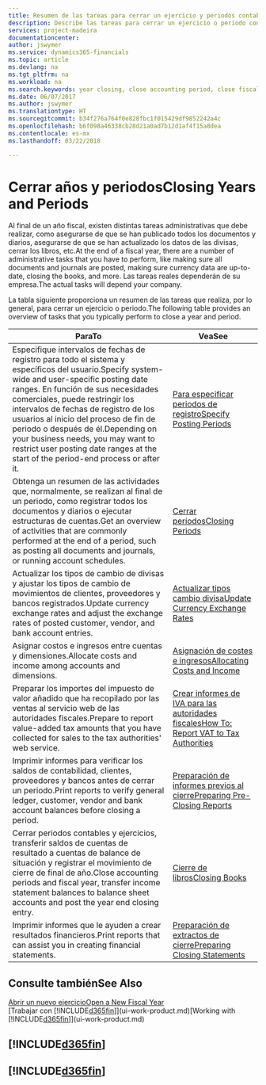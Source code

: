 ```yaml
---
title: Resumen de las tareas para cerrar un ejercicio y periodos contables | Documentos de Microsoft
description: Describe las tareas para cerrar un ejercicio o periodo contable, por ejemplo, asegurarse de que se ha registrado los documentos y los diarios, y comprobar los saldos bancarios.
services: project-madeira
documentationcenter: 
author: jswymer
ms.service: dynamics365-financials
ms.topic: article
ms.devlang: na
ms.tgt_pltfrm: na
ms.workload: na
ms.search.keywords: year closing, close accounting period, close fiscal year, bank account detailed trial balance
ms.date: 06/07/2017
ms.author: jswymer
ms.translationtype: HT
ms.sourcegitcommit: b34f276a764f0e828fbc1f015429df9852242a4c
ms.openlocfilehash: b6f098a46338cb28d21a0ad7b12d1af4f15a8dea
ms.contentlocale: es-mx
ms.lasthandoff: 03/22/2018

---
```

# <a name="closing-years-and-periods"></a><span data-ttu-id="da564-103">Cerrar años y periodos</span><span class="sxs-lookup"><span data-stu-id="da564-103">Closing Years and Periods</span></span>
<span data-ttu-id="da564-104">Al final de un año fiscal, existen distintas tareas administrativas que debe realizar, como asegurarse de que se han publicado todos los documentos y diarios, asegurarse de que se han actualizado los datos de las divisas, cerrar los libros, etc.</span><span class="sxs-lookup"><span data-stu-id="da564-104">At the end of a fiscal year, there are a number of administrative tasks that you have to perform, like making sure all documents and journals are posted, making sure currency data are up-to-date, closing the books, and more.</span></span> <span data-ttu-id="da564-105">Las tareas reales dependerán de su empresa.</span><span class="sxs-lookup"><span data-stu-id="da564-105">The actual tasks will depend your company.</span></span>

<span data-ttu-id="da564-106">La tabla siguiente proporciona un resumen de las tareas que realiza, por lo general, para cerrar un ejercicio o periodo.</span><span class="sxs-lookup"><span data-stu-id="da564-106">The following table provides an overview of tasks that you typically perform to close a year and period.</span></span>

| <span data-ttu-id="da564-107">Para</span><span class="sxs-lookup"><span data-stu-id="da564-107">To</span></span> | <span data-ttu-id="da564-108">Vea</span><span class="sxs-lookup"><span data-stu-id="da564-108">See</span></span> |
| --- | --- |
| <span data-ttu-id="da564-109">Especifique intervalos de fechas de registro para todo el sistema y específicos del usuario.</span><span class="sxs-lookup"><span data-stu-id="da564-109">Specify system-wide and user-specific posting date ranges.</span></span> <span data-ttu-id="da564-110">En función de sus necesidades comerciales, puede restringir los intervalos de fechas de registro de los usuarios al inicio del proceso de fin de periodo o después de él.</span><span class="sxs-lookup"><span data-stu-id="da564-110">Depending on your business needs, you may want to restrict user posting date ranges at the start of the period-end process or after it.</span></span> |[<span data-ttu-id="da564-111">Para especificar periodos de registro</span><span class="sxs-lookup"><span data-stu-id="da564-111">Specify Posting Periods</span></span>](finance-how-specify-posting-periods.md) |
| <span data-ttu-id="da564-112">Obtenga un resumen de las actividades que, normalmente, se realizan al final de un periodo, como registrar todos los documentos y diarios o ejecutar estructuras de cuentas.</span><span class="sxs-lookup"><span data-stu-id="da564-112">Get an overview of activities that are commonly performed at the end of a period, such as posting all documents and journals, or running account schedules.</span></span> |[<span data-ttu-id="da564-113">Cerrar períodos</span><span class="sxs-lookup"><span data-stu-id="da564-113">Closing Periods</span></span>](year-how-complete-period-end-processes.md) |
| <span data-ttu-id="da564-114">Actualizar los tipos de cambio de divisas y ajustar los tipos de cambio de movimientos de clientes, proveedores y bancos registrados.</span><span class="sxs-lookup"><span data-stu-id="da564-114">Update currency exchange rates and adjust the exchange rates of posted customer, vendor, and bank account entries.</span></span> |[<span data-ttu-id="da564-115">Actualizar tipos cambio divisa</span><span class="sxs-lookup"><span data-stu-id="da564-115">Update Currency Exchange Rates</span></span>](finance-how-update-currencies.md) |
| <span data-ttu-id="da564-116">Asignar costos e ingresos entre cuentas y dimensiones.</span><span class="sxs-lookup"><span data-stu-id="da564-116">Allocate costs and income among accounts and dimensions.</span></span> |[<span data-ttu-id="da564-117">Asignación de costes e ingresos</span><span class="sxs-lookup"><span data-stu-id="da564-117">Allocating Costs and Income</span></span>](year-allocate-costs-income.md) |
| <span data-ttu-id="da564-118">Preparar los importes del impuesto de valor añadido que ha recopilado por las ventas al servicio web de las autoridades fiscales.</span><span class="sxs-lookup"><span data-stu-id="da564-118">Prepare to report value-added tax amounts that you have collected for sales to the tax authorities' web service.</span></span> |[<span data-ttu-id="da564-119">Crear informes de IVA para las autoridades fiscales</span><span class="sxs-lookup"><span data-stu-id="da564-119">How To: Report VAT to Tax Authorities</span></span>](finance-how-report-vat.md)|
| <span data-ttu-id="da564-120">Imprimir informes para verificar los saldos de contabilidad, clientes, proveedores y bancos antes de cerrar un periodo.</span><span class="sxs-lookup"><span data-stu-id="da564-120">Print reports to verify general ledger, customer, vendor and bank account balances before closing a period.</span></span> |[<span data-ttu-id="da564-121">Preparación de informes previos al cierre</span><span class="sxs-lookup"><span data-stu-id="da564-121">Preparing Pre-Closing Reports</span></span>](year-prepare-preclose-reports.md) |
| <span data-ttu-id="da564-122">Cerrar periodos contables y ejercicios, transferir saldos de cuentas de resultado a cuentas de balance de situación y registrar el movimiento de cierre de final de año.</span><span class="sxs-lookup"><span data-stu-id="da564-122">Close accounting periods and fiscal year, transfer income statement balances to balance sheet accounts and post the year end closing entry.</span></span> |[<span data-ttu-id="da564-123">Cierre de libros</span><span class="sxs-lookup"><span data-stu-id="da564-123">Closing Books</span></span>](year-close-books.md) |
| <span data-ttu-id="da564-124">Imprimir informes que le ayuden a crear resultados financieros.</span><span class="sxs-lookup"><span data-stu-id="da564-124">Print reports that can assist you in creating financial statements.</span></span> |[<span data-ttu-id="da564-125">Preparación de extractos de cierre</span><span class="sxs-lookup"><span data-stu-id="da564-125">Preparing Closing Statements</span></span>](year-prepare-close-statement.md) |

## <a name="see-also"></a><span data-ttu-id="da564-126">Consulte también</span><span class="sxs-lookup"><span data-stu-id="da564-126">See Also</span></span>
[<span data-ttu-id="da564-127">Abrir un nuevo ejercicio</span><span class="sxs-lookup"><span data-stu-id="da564-127">Open a New Fiscal Year</span></span>](finance-how-open-new-fiscal-year.md)  
<span data-ttu-id="da564-128">[Trabajar con [!INCLUDE[d365fin](includes/d365fin_md.md)]](ui-work-product.md)</span><span class="sxs-lookup"><span data-stu-id="da564-128">[Working with [!INCLUDE[d365fin](includes/d365fin_md.md)]](ui-work-product.md)</span></span>

## [!INCLUDE[d365fin](includes/free_trial_md.md)]  
## [!INCLUDE[d365fin](includes/training_link_md.md)]

